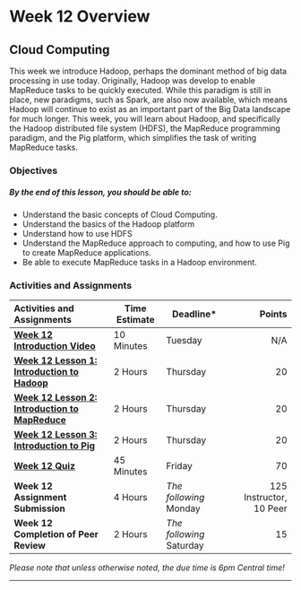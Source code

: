 # Week 12 Overview #

## Cloud Computing ##

This week we introduce Hadoop, perhaps the dominant method of big data processing in use today. Originally, Hadoop was develop to enable MapReduce tasks to be quickly executed. While this paradigm is still in place, new paradigms, such as Spark, are also now available, which means Hadoop will continue to exist as an important part of the Big Data landscape for much longer. This week, you will learn about Hadoop, and specifically the Hadoop distributed file system (HDFS), the MapReduce programming paradigm, and the Pig platform, which simplifies the task of writing MapReduce tasks.

### Objectives ###

##### By the end of this lesson, you should be able to: ######

- Understand the basic concepts of Cloud Computing.
- Understand the basics of the Hadoop platform
- Understand how to use HDFS
- Understand the MapReduce approach to computing, and how to use Pig to create MapReduce applications.
- Be able to execute MapReduce tasks in a Hadoop environment. 

### Activities and Assignments ###

| Activities and Assignments               | Time Estimate | Deadline*                |                  Points |
| :--------------------------------------- | ------------- | ------------------------ | ----------------------: |
| **[Week 12 Introduction Video][wv]**     | 10 Minutes    | Tuesday                  |                     N/A |
| **[Week 12 Lesson 1: Introduction to Hadoop](lesson1.md)** | 2 Hours       | Thursday                 |                      20 |
| **[Week 12 Lesson 2: Introduction to MapReduce](lesson2.md)** | 2 Hours       | Thursday                 |                      20 |
| **[Week 12 Lesson 3: Introduction to Pig](lesson3.md)** | 2 Hours       | Thursday                 |                      20 |
| **[Week 12 Quiz][wq]**                   | 45 Minutes    | Friday                   |                      70 |
| **Week 12 Assignment Submission**        | 4 Hours       | *The following* Monday   | 125 Instructor, 10 Peer |
| **Week 12 Completion of Peer Review**    | 2 Hours       | *The following* Saturday |                      15 |

*Please note that unless otherwise noted, the due time is 6pm Central time!*

----------
[wv]: https://mediaspace.illinois.edu/media/
[wq]: https://learn.illinois.edu/mod/quiz/
